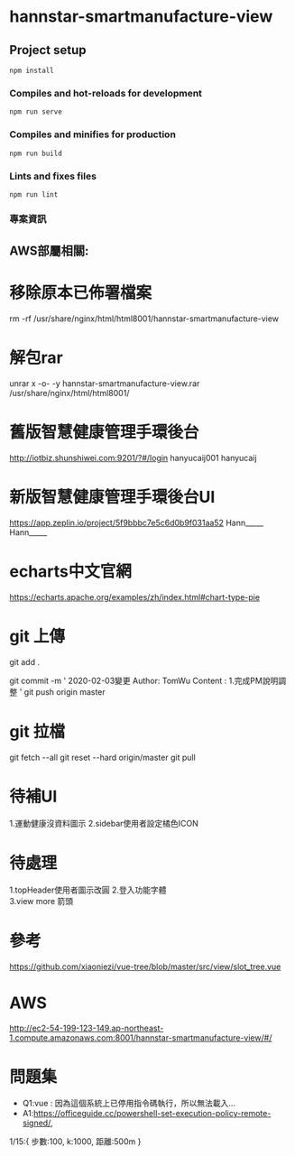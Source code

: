 # hannstar-smartmanufacture-view

## Project setup
```
npm install
```

### Compiles and hot-reloads for development
```
npm run serve
```

### Compiles and minifies for production
```
npm run build
```

### Lints and fixes files
```
npm run lint
```

### 專案資訊
## AWS部屬相關:
# 移除原本已佈署檔案
rm -rf /usr/share/nginx/html/html8001/hannstar-smartmanufacture-view  
# 解包rar
unrar x -o- -y hannstar-smartmanufacture-view.rar   /usr/share/nginx/html/html8001/

# 舊版智慧健康管理手環後台
http://iotbiz.shunshiwei.com:9201/?#/login
hanyucaij001
hanyucaij

# 新版智慧健康管理手環後台UI
https://app.zeplin.io/project/5f9bbbc7e5c6d0b9f031aa52
Hann_____
Hann_____

# echarts中文官網
https://echarts.apache.org/examples/zh/index.html#chart-type-pie

# git 上傳
git add .

git commit -m '
2020-02-03變更
Author: TomWu
Content :
1.完成PM說明調整
'
git push origin master

# git 拉檔
git fetch --all
git reset --hard origin/master
git pull


# 待補UI
1.運動健康沒資料圖示
2.sidebar使用者設定橘色ICON

# 待處理
1.topHeader使用者圖示改圓
2.登入功能字體  
3.view more 箭頭

# 參考
https://github.com/xiaoniezi/vue-tree/blob/master/src/view/slot_tree.vue


# AWS
http://ec2-54-199-123-149.ap-northeast-1.compute.amazonaws.com:8001/hannstar-smartmanufacture-view/#/


# 問題集
* Q1:vue : 因為這個系統上已停用指令碼執行，所以無法載入...
* A1:https://officeguide.cc/powershell-set-execution-policy-remote-signed/,



1/15:{
步數:100,
k:1000,
距離:500m
}